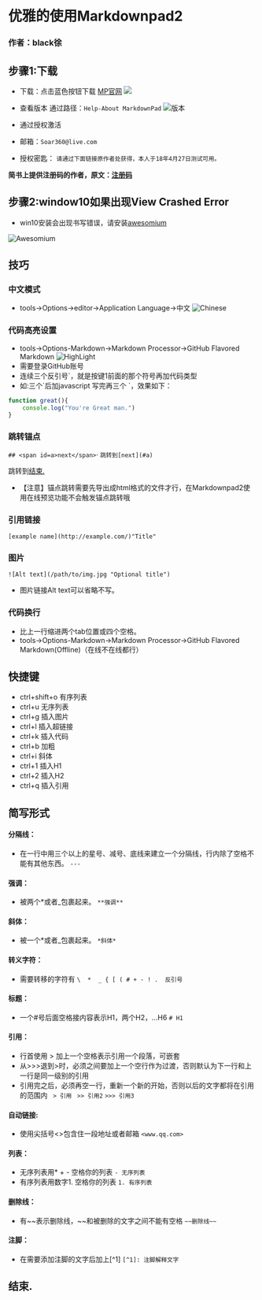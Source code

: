 # 优雅的使用Markdownpad2
### 作者：black徐 
## 步骤1:下载
- 下载：点击蓝色按钮下载
[MP官网](http://markdownpad.com/)
![](https://i.imgur.com/YIWwhqQ.png)

- 查看版本
通过路径：`Help-About MarkdownPad`
![版本](https://i.imgur.com/nBW0kdp.png)
- 通过授权激活
- 邮箱：` Soar360@live.com `
- 授权密匙： `请通过下面链接原作者处获得，本人于18年4月27日测试可用。`

**简书上提供注册码的作者，原文：[注册码](https://www.jianshu.com/p/9e5cd946696d)**

## 步骤2:window10如果出现View Crashed Error
- win10安装会出现书写错误，请安装[awesomium](http://markdownpad.com/download/awesomium_v1.6.6_sdk_win.exe)

![Awesomium](https://i.imgur.com/rN8RiTJ.png)

## 技巧
### 中文模式
- tools->Options->editor->Application Language->中文
![Chinese](https://i.imgur.com/nVmb61b.png)
### 代码高亮设置
- tools->Options-Markdown->Markdown Processor->GitHub Flavored Markdown 
![HighLight](https://i.imgur.com/mfCsBg4.png)
- 需要登录GitHub账号 
- 连续三个反引号`，就是按键1前面的那个符号再加代码类型
- 如:三个\`后加javascript 写完再三个 \`，效果如下：
``` javascript
function great(){
	console.log("You're Great man.")
}
```

### 跳转锚点
`## <span id=a>next</span>`·
`跳转到[next](#a)`

跳转到[结束.](#end)
- 【注意】锚点跳转需要先导出成html格式的文件才行，在Markdownpad2使用在线预览功能不会触发锚点跳转哦

### 引用链接
`[example name](http://example.com/)"Title"`

### 图片
`![Alt text](/path/to/img.jpg "Optional title")`
- 图片链接Alt text可以省略不写。

### 代码换行
- 比上一行缩进两个tab位置或四个空格。
- tools->Options-Markdown->Markdown Processor->GitHub Flavored Markdown(Offline)（在线不在线都行）

## 快捷键
- ctrl+shift+o 有序列表
- ctrl+u 无序列表
- ctrl+g 插入图片
- ctrl+l 插入超链接
- ctrl+k 插入代码
- ctrl+b 加粗
- ctrl+i 斜体
- ctrl+1 插入H1
- ctrl+2 插入H2
- ctrl+q 插入引用

## 简写形式
#### 分隔线：
- 在一行中用三个以上的星号、减号、底线来建立一个分隔线，行内除了空格不能有其他东西。
`---`
#### 强调：
- 被两个\*或者\_包裹起来。
`**强调**`
#### 斜体：
- 被一个\*或者\_包裹起来。
`*斜体*`
#### 转义字符：
- 需要转移的字符有
`\  *  _ { [ ( # + - ! .  反引号`
#### 标题：
- 一个#号后面空格接内容表示H1，两个H2，...H6
`# H1`
#### 引用：
- 行首使用 > 加上一个空格表示引用一个段落，可嵌套
- 从>>>退到>时，必须之间要加上一个空行作为过渡，否则默认为下一行和上一行是同一级别的引用
- 引用完之后，必须再空一行，重新一个新的开始，否则以后的文字都将在引用的范围内
` > 引用`
` >> 引用2`
` >>> 引用3 `
#### 自动链接:
- 使用尖括号<>包含住一段地址或者邮箱
`<www.qq.com>`
#### 列表：
- 无序列表用* + - 空格你的列表
`- 无序列表`
- 有序列表用数字1. 空格你的列表
`1. 有序列表`
#### 删除线：
- 有\~\~表示删除线，\~~和被删除的文字之间不能有空格
`~~删除线~~`
#### 注脚：
- 在需要添加注脚的文字后加上[^1]
`[^1]: 注脚解释文字 `






## <span id="end">结束.</span>